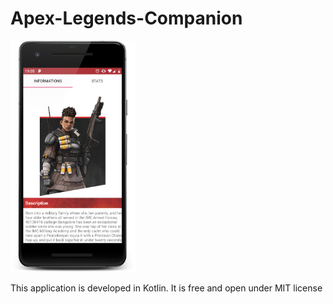 # Apex-Legends-Companion

<img src="screenshot.png" alt="screenshot" width="200"/>

This application is developed in Kotlin. It is free and open under MIT license 
